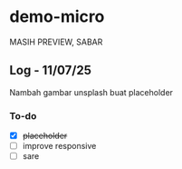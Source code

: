# demo-micro

MASIH PREVIEW, SABAR

## Log - 11/07/25

Nambah gambar unsplash buat placeholder

### To-do

- [x] ~~placeholder~~
- [ ] improve responsive
- [ ] sare

